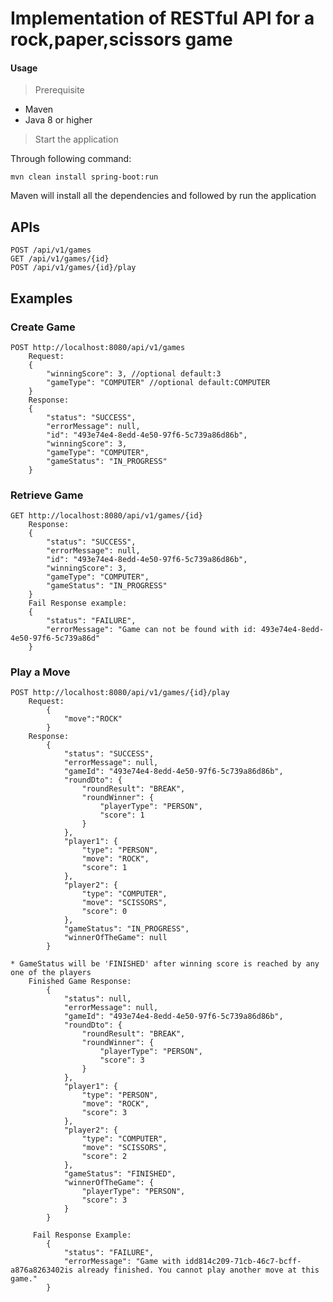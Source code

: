 # Implementation of RESTful API for a rock,paper,scissors game


#### Usage

> Prerequisite
- Maven 
- Java 8 or higher 

> Start the application

Through following command:

    mvn clean install spring-boot:run 
    
Maven will install all the dependencies and followed by run the application


## APIs
    POST /api/v1/games
    GET /api/v1/games/{id}
    POST /api/v1/games/{id}/play
    

## Examples

### Create Game 
    POST http://localhost:8080/api/v1/games
        Request: 
        {
        	"winningScore": 3, //optional default:3
        	"gameType": "COMPUTER" //optional default:COMPUTER
        }
        Response: 
        {
            "status": "SUCCESS",
            "errorMessage": null,
            "id": "493e74e4-8edd-4e50-97f6-5c739a86d86b",
            "winningScore": 3,
            "gameType": "COMPUTER",
            "gameStatus": "IN_PROGRESS"
        }
  

### Retrieve Game
    GET http://localhost:8080/api/v1/games/{id}  
        Response: 
        {
            "status": "SUCCESS",
            "errorMessage": null,
            "id": "493e74e4-8edd-4e50-97f6-5c739a86d86b",
            "winningScore": 3,
            "gameType": "COMPUTER",
            "gameStatus": "IN_PROGRESS"
        }
        Fail Response example:
        {
            "status": "FAILURE",
            "errorMessage": "Game can not be found with id: 493e74e4-8edd-4e50-97f6-5c739a86d"
        }

### Play a Move
    POST http://localhost:8080/api/v1/games/{id}/play
        Request:
            { 
            	"move":"ROCK"
            }
        Response: 
            {
                "status": "SUCCESS",
                "errorMessage": null,
                "gameId": "493e74e4-8edd-4e50-97f6-5c739a86d86b",
                "roundDto": {
                    "roundResult": "BREAK",
                    "roundWinner": {
                        "playerType": "PERSON",
                        "score": 1
                    }
                },
                "player1": {
                    "type": "PERSON",
                    "move": "ROCK",
                    "score": 1
                },
                "player2": {
                    "type": "COMPUTER",
                    "move": "SCISSORS",
                    "score": 0
                },
                "gameStatus": "IN_PROGRESS",
                "winnerOfTheGame": null
            }
            
    * GameStatus will be 'FINISHED' after winning score is reached by any one of the players
        Finished Game Response:
            {
                "status": null,
                "errorMessage": null,
                "gameId": "493e74e4-8edd-4e50-97f6-5c739a86d86b",
                "roundDto": {
                    "roundResult": "BREAK",
                    "roundWinner": {
                        "playerType": "PERSON",
                        "score": 3
                    }
                },
                "player1": {
                    "type": "PERSON",
                    "move": "ROCK",
                    "score": 3
                },
                "player2": {
                    "type": "COMPUTER",
                    "move": "SCISSORS",
                    "score": 2
                },
                "gameStatus": "FINISHED",
                "winnerOfTheGame": {
                    "playerType": "PERSON",
                    "score": 3
                }
            } 
            
         Fail Response Example:
            {
                "status": "FAILURE",
                "errorMessage": "Game with idd814c209-71cb-46c7-bcff-a876a8263402is already finished. You cannot play another move at this game."
            }   
        
        